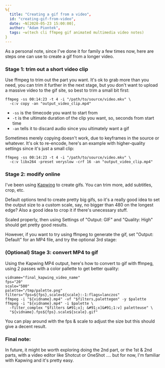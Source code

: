 ```yaml
---
%{
  title: "Creating a gif from a video",
  id: "creating-gif-from-video",
  date: ~N[2020-05-23 15:00:00],
  author: "Adam Piontek",
  tags: ~w(tech cli ffmpeg gif animated multimedia video notes)
}
---
```


As a personal note, since I've done it for family a few times now, here are steps one can use to create a gif from a longer video. <!--more-->

### Stage 1: trim out a short video clip

Use ffmpeg to trim out the part you want. It's ok to grab more than you need, you can trim it further in the next stage, but you don't want to upload a massive video to the gif site, so best to trim a small bit first:

```shell
ffmpeg -ss 00:14:23 -t 4 -i "/path/to/source/video.mkv" \
  -c:v copy -an "output_video_clip.mp4"
```

- `-ss` is the timecode you want to start from
- `-t` is the ultimate duration of the clip you want, so, seconds from start time
- `-an` tells it to discard audio since you ultimately want a gif

Sometimes merely copying doesn't work, due to keyframes in the source or whatever. It's ok to re-encode, here's an example with higher-quality settings since it's just a small clip:

```shell
ffmpeg -ss 00:14:23 -t 4 -i "/path/to/source/video.mkv" \
  -c:v libx264 -preset veryslow -crf 16 -an "output_video_clip.mp4"
```

### Stage 2: modify online

I've been using [Kapwing](https://www.kapwing.com/) to create gifs. You can trim more, add subtitles, crop, etc.

Default options tend to create pretty big gifs, so it's a really good idea to set the output size to a custom scale, say, no bigger than 480 on the longest edge? Also a good idea to crop it if there's unecessary stuff.

Scaled properly, then using Settings of "Output: GIF" and "Quality: High" should get pretty good results.

However, if you want to try using ffmpeg to generate the gif, set "Output: Default" for an MP4 file, and try the optional 3rd stage:

### (Optional) Stage 3: convert MP4 to gif

Using the Kapwing MP4 output, here's how to convert to gif with ffmpeg, using 2 passes with a color pallette to get better quality:

```shell
vidname="final_kapwing_video_name"
fps="20"
scale="500"
palette="/tmp/palette.png"
filters="fps=${fps},scale=${scale}:-1:flags=lanczos"
ffmpeg -i "${vidname}.mp4" -vf "$filters,palettegen" -y $palette
ffmpeg -i "${vidname}.mp4" -i $palette \
  -filter_complex "$filters &#91;x]; &#91;x]&#91;1:v] paletteuse" \
  "${vidname}.fps${fps}.scale${scale}.gif"
```

You can play around with the fps &amp; scale to adjust the size but this should give a decent result.

### Final note:

In future, it might be worth exploring doing the 2nd part, or the 1st &amp; 2nd parts, with a video editor like Shotcut or OneShot …. but for now, I'm familiar with Kapwing and it's pretty easy.
